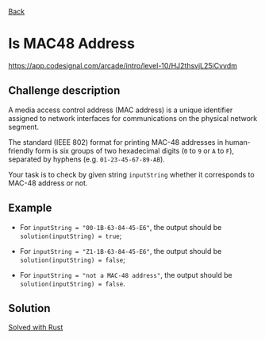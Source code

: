 [Back](../README.md)

# Is MAC48 Address

https://app.codesignal.com/arcade/intro/level-10/HJ2thsvjL25iCvvdm

## Challenge description

A media access control address (MAC address) is a unique identifier assigned to network interfaces for communications on the physical network segment.

The standard (IEEE 802) format for printing MAC-48 addresses in human-friendly form is six groups of two hexadecimal digits (`0` to `9` or `A` to `F`), separated by hyphens (e.g. `01-23-45-67-89-AB`).

Your task is to check by given string `inputString` whether it corresponds to MAC-48 address or not.

## Example

* For `inputString = "00-1B-63-84-45-E6"`, the output should be `solution(inputString) = true`;

* For `inputString = "Z1-1B-63-84-45-E6"`, the output should be `solution(inputString) = false`;

* For `inputString = "not a MAC-48 address"`, the output should be `solution(inputString) = false`.

## Solution

[Solved with Rust](./src/main.rs)
